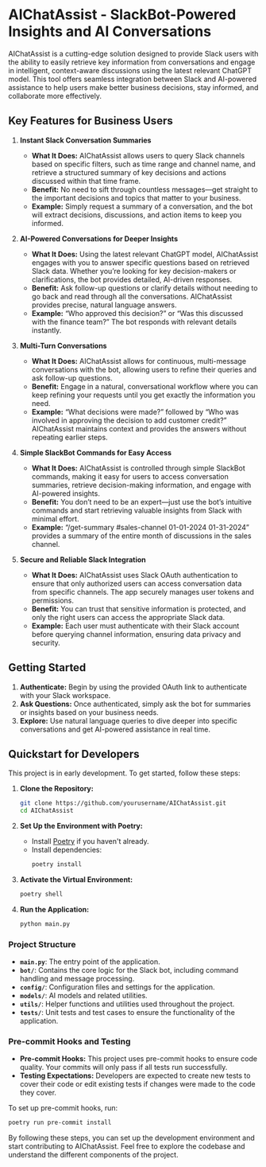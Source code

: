 # AIChatAssist - SlackBot-Powered Insights and AI Conversations

AIChatAssist is a cutting-edge solution designed to provide Slack users with the ability to easily retrieve key information from conversations and engage in intelligent, context-aware discussions using the latest relevant ChatGPT model. This tool offers seamless integration between Slack and AI-powered assistance to help users make better business decisions, stay informed, and collaborate more effectively.

## Key Features for Business Users

1. **Instant Slack Conversation Summaries**
    - **What It Does:** AIChatAssist allows users to query Slack channels based on specific filters, such as time range and channel name, and retrieve a structured summary of key decisions and actions discussed within that time frame.
    - **Benefit:** No need to sift through countless messages—get straight to the important decisions and topics that matter to your business.
    - **Example:** Simply request a summary of a conversation, and the bot will extract decisions, discussions, and action items to keep you informed.

2. **AI-Powered Conversations for Deeper Insights**
    - **What It Does:** Using the latest relevant ChatGPT model, AIChatAssist engages with you to answer specific questions based on retrieved Slack data. Whether you’re looking for key decision-makers or clarifications, the bot provides detailed, AI-driven responses.
    - **Benefit:** Ask follow-up questions or clarify details without needing to go back and read through all the conversations. AIChatAssist provides precise, natural language answers.
    - **Example:** “Who approved this decision?” or “Was this discussed with the finance team?” The bot responds with relevant details instantly.

3. **Multi-Turn Conversations**
    - **What It Does:** AIChatAssist allows for continuous, multi-message conversations with the bot, allowing users to refine their queries and ask follow-up questions.
    - **Benefit:** Engage in a natural, conversational workflow where you can keep refining your requests until you get exactly the information you need.
    - **Example:** “What decisions were made?” followed by “Who was involved in approving the decision to add customer credit?” AIChatAssist maintains context and provides the answers without repeating earlier steps.

4. **Simple SlackBot Commands for Easy Access**
    - **What It Does:** AIChatAssist is controlled through simple SlackBot commands, making it easy for users to access conversation summaries, retrieve decision-making information, and engage with AI-powered insights.
    - **Benefit:** You don’t need to be an expert—just use the bot’s intuitive commands and start retrieving valuable insights from Slack with minimal effort.
    - **Example:** “/get-summary #sales-channel 01-01-2024 01-31-2024” provides a summary of the entire month of discussions in the sales channel.

5. **Secure and Reliable Slack Integration**
    - **What It Does:** AIChatAssist uses Slack OAuth authentication to ensure that only authorized users can access conversation data from specific channels. The app securely manages user tokens and permissions.
    - **Benefit:** You can trust that sensitive information is protected, and only the right users can access the appropriate Slack data.
    - **Example:** Each user must authenticate with their Slack account before querying channel information, ensuring data privacy and security.

## Getting Started

1. **Authenticate:** Begin by using the provided OAuth link to authenticate with your Slack workspace.
2. **Ask Questions:** Once authenticated, simply ask the bot for summaries or insights based on your business needs.
3. **Explore:** Use natural language queries to dive deeper into specific conversations and get AI-powered assistance in real time.

## Quickstart for Developers

This project is in early development. To get started, follow these steps:

1. **Clone the Repository:**
    ```sh
    git clone https://github.com/yourusername/AIChatAssist.git
    cd AIChatAssist
    ```

2. **Set Up the Environment with Poetry:**
    - Install [Poetry](https://python-poetry.org/docs/#installation) if you haven't already.
    - Install dependencies:
        ```sh
        poetry install
        ```

3. **Activate the Virtual Environment:**
    ```sh
    poetry shell
    ```

4. **Run the Application:**
    ```sh
    python main.py
    ```

### Project Structure

- **`main.py`**: The entry point of the application.
- **`bot/`**: Contains the core logic for the Slack bot, including command handling and message processing.
- **`config/`**: Configuration files and settings for the application.
- **`models/`**: AI models and related utilities.
- **`utils/`**: Helper functions and utilities used throughout the project.
- **`tests/`**: Unit tests and test cases to ensure the functionality of the application.

### Pre-commit Hooks and Testing

- **Pre-commit Hooks:** This project uses pre-commit hooks to ensure code quality. Your commits will only pass if all tests run successfully.
- **Testing Expectations:** Developers are expected to create new tests to cover their code or edit existing tests if changes were made to the code they cover.

To set up pre-commit hooks, run:
```sh
poetry run pre-commit install
```

By following these steps, you can set up the development environment and start contributing to AIChatAssist. Feel free to explore the codebase and understand the different components of the project.
